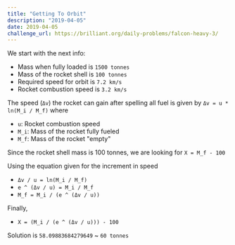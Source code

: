 ```yaml
---
title: "Getting To Orbit"
description: "2019-04-05"
date: 2019-04-05
challenge_url: https://brilliant.org/daily-problems/falcon-heavy-3/
---
```


We start with the next info:

* Mass when fully loaded is `1500 tonnes`
* Mass of the rocket shell is `100 tonnes`
* Required speed for orbit is `7.2 km/s`
* Rocket combustion speed is `3.2 km/s`

The speed (`Δv`) the rocket can gain after spelling all fuel is given by `Δv = u * ln(M_i / M_f)` where

* `u`: Rocket combustion speed
* `M_i`: Mass of the rocket fully fueled
* `M_f`: Mass of the rocket "empty"

Since the rocket shell mass is 100 tonnes, we are looking for `X = M_f - 100`

Using the equation given for the increment in speed

* `Δv / u = ln(M_i / M_f)`
* `e ^ (Δv / u) = M_i / M_f`
* `M_f = M_i / (e ^ (Δv / u))`

Finally,

* `X = (M_i / (e ^ (Δv / u))) - 100`

Solution is `58.09883684279649` ~ `60 tonnes`

